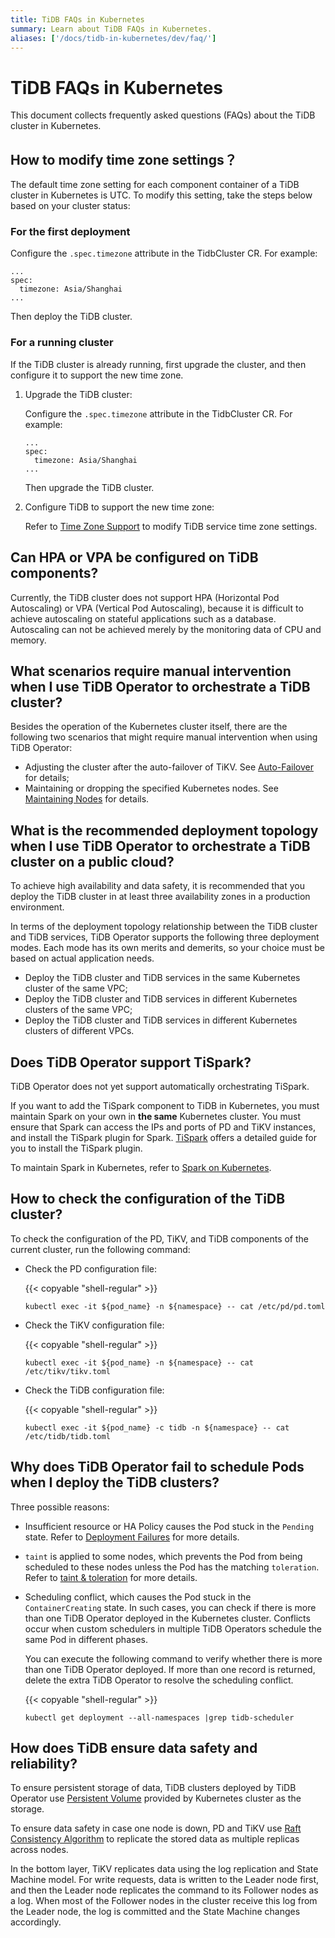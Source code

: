 ```yaml
---
title: TiDB FAQs in Kubernetes
summary: Learn about TiDB FAQs in Kubernetes.
aliases: ['/docs/tidb-in-kubernetes/dev/faq/']
---
```


# TiDB FAQs in Kubernetes

This document collects frequently asked questions (FAQs) about the TiDB cluster in Kubernetes.

## How to modify time zone settings？

The default time zone setting for each component container of a TiDB cluster in Kubernetes is UTC. To modify this setting, take the steps below based on your cluster status:

### For the first deployment

Configure the `.spec.timezone` attribute in the TidbCluster CR. For example:

```shell
...
spec:
  timezone: Asia/Shanghai
...
```

Then deploy the TiDB cluster.

### For a running cluster

If the TiDB cluster is already running, first upgrade the cluster, and then configure it to support the new time zone.

1. Upgrade the TiDB cluster:

    Configure the `.spec.timezone` attribute in the TidbCluster CR. For example:

    ```shell
    ...
    spec:
      timezone: Asia/Shanghai
    ...
    ```

    Then upgrade the TiDB cluster.

2. Configure TiDB to support the new time zone:
    
    Refer to [Time Zone Support](https://docs.pingcap.com/tidb/v4.0/configure-time-zone) to modify TiDB service time zone settings.

## Can HPA or VPA be configured on TiDB components?

Currently, the TiDB cluster does not support HPA (Horizontal Pod Autoscaling) or VPA (Vertical Pod Autoscaling), because it is difficult to achieve autoscaling on stateful applications such as a database. Autoscaling can not be achieved merely by the monitoring data of CPU and memory.

## What scenarios require manual intervention when I use TiDB Operator to orchestrate a TiDB cluster?

Besides the operation of the Kubernetes cluster itself, there are the following two scenarios that might require manual intervention when using TiDB Operator:

* Adjusting the cluster after the auto-failover of TiKV. See [Auto-Failover](use-auto-failover.md) for details;
* Maintaining or dropping the specified Kubernetes nodes. See [Maintaining Nodes](maintain-a-kubernetes-node.md) for details.

## What is the recommended deployment topology when I use TiDB Operator to orchestrate a TiDB cluster on a public cloud?

To achieve high availability and data safety, it is recommended that you deploy the TiDB cluster in at least three availability zones in a production environment.

In terms of the deployment topology relationship between the TiDB cluster and TiDB services, TiDB Operator supports the following three deployment modes. Each mode has its own merits and demerits, so your choice must be based on actual application needs.

* Deploy the TiDB cluster and TiDB services in the same Kubernetes cluster of the same VPC;
* Deploy the TiDB cluster and TiDB services in different Kubernetes clusters of the same VPC;
* Deploy the TiDB cluster and TiDB services in different Kubernetes clusters of different VPCs.

## Does TiDB Operator support TiSpark?

TiDB Operator does not yet support automatically orchestrating TiSpark.

If you want to add the TiSpark component to TiDB in Kubernetes, you must maintain Spark on your own in **the same** Kubernetes cluster. You must ensure that Spark can access the IPs and ports of PD and TiKV instances, and install the TiSpark plugin for Spark. [TiSpark](https://pingcap.com/docs/stable/tispark-overview/#deploy-tispark-on-the-existing-spark-cluster) offers a detailed guide for you to install the TiSpark plugin.

To maintain Spark in Kubernetes, refer to [Spark on Kubernetes](http://spark.apache.org/docs/latest/running-on-kubernetes.html).

## How to check the configuration of the TiDB cluster?

To check the configuration of the PD, TiKV, and TiDB components of the current cluster, run the following command:

* Check the PD configuration file:

    {{< copyable "shell-regular" >}}

    ```shell
    kubectl exec -it ${pod_name} -n ${namespace} -- cat /etc/pd/pd.toml
    ```

* Check the TiKV configuration file:

    {{< copyable "shell-regular" >}}

    ```shell
    kubectl exec -it ${pod_name} -n ${namespace} -- cat /etc/tikv/tikv.toml
    ```

* Check the TiDB configuration file:

    {{< copyable "shell-regular" >}}

    ```shell
    kubectl exec -it ${pod_name} -c tidb -n ${namespace} -- cat /etc/tidb/tidb.toml
    ```

## Why does TiDB Operator fail to schedule Pods when I deploy the TiDB clusters?

Three possible reasons:

* Insufficient resource or HA Policy causes the Pod stuck in the `Pending` state. Refer to [Deployment Failures](deploy-failures.md#the-pod-is-in-the-pending-state) for more details.

* `taint` is applied to some nodes, which prevents the Pod from being scheduled to these nodes unless the Pod has the matching `toleration`. Refer to [taint & toleration](https://kubernetes.io/docs/concepts/configuration/taint-and-toleration/) for more details.

* Scheduling conflict, which causes the Pod stuck in the `ContainerCreating` state. In such cases, you can check if there is more than one TiDB Operator deployed in the Kubernetes cluster. Conflicts occur when custom schedulers in multiple TiDB Operators schedule the same Pod in different phases.

    You can execute the following command to verify whether there is more than one TiDB Operator deployed. If more than one record is returned, delete the extra TiDB Operator to resolve the scheduling conflict.

    {{< copyable "shell-regular" >}}

    ```shell
    kubectl get deployment --all-namespaces |grep tidb-scheduler
    ```

## How does TiDB ensure data safety and reliability?

To ensure persistent storage of data, TiDB clusters deployed by TiDB Operator use [Persistent Volume](https://kubernetes.io/docs/concepts/storage/persistent-volumes/) provided by Kubernetes cluster as the storage.

To ensure data safety in case one node is down, PD and TiKV use [Raft Consistency Algorithm](https://raft.github.io/) to replicate the stored data as multiple replicas across nodes.

In the bottom layer, TiKV replicates data using the log replication and State Machine model. For write requests, data is written to the Leader node first, and then the Leader node replicates the command to its Follower nodes as a log. When most of the Follower nodes in the cluster receive this log from the Leader node, the log is committed and the State Machine changes accordingly.
